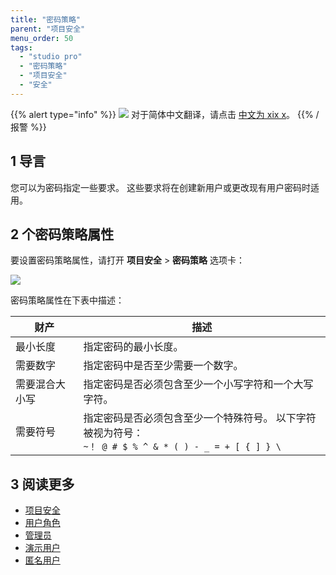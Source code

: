 ```yaml
---
title: "密码策略"
parent: "项目安全"
menu_order: 50
tags:
  - "studio pro"
  - "密码策略"
  - "项目安全"
  - "安全"
---
```


{{% alert type="info" %}}
<img src="attachments/chinese-translation/china.png" style="display: inline-block; margin: 0" /> 对于简体中文翻译，请点击 [中文为 xix x](https://cdn.mendix.tencent-cloud.com/documentation/refguide8/password-policy.pdf)。
{{% /报警 %}}

## 1 导言

您可以为密码指定一些要求。 这些要求将在创建新用户或更改现有用户密码时适用。

## 2 个密码策略属性

要设置密码策略属性，请打开 **项目安全** > **密码策略** 选项卡：

![](attachments/password-policy/password-policy-tab.png)

密码策略属性在下表中描述：

| 财产      | 描述                                                                   |
| ------- | -------------------------------------------------------------------- |
| 最小长度    | 指定密码的最小长度。                                                           |
| 需要数字    | 指定密码中是否至少需要一个数字。                                                     |
| 需要混合大小写 | 指定密码是否必须包含至少一个小写字符和一个大写字符。                                           |
| 需要符号    | 指定密码是否必须包含至少一个特殊符号。 以下字符被视为符号： <br /> <code>~！ @ # $ % ^ & * ( ) - _ = + [ { ] } \ </code> |

## 3 阅读更多

* [项目安全](项目安全)
* [用户角色](user-roles)
* [管理员](管理员)
* [演示用户](demo-users)
* [匿名用户](anonymous-users)

